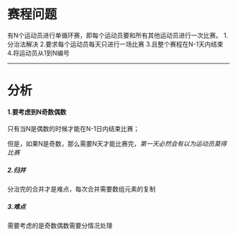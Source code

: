 # 赛程问题
有N个运动员进行单循环赛，即每个运动员要和所有其他运动员进行一次比赛。
1.分治法解决
2.要求每个运动员每天只进行一场比赛
3.且整个赛程在N-1天内结束
4.将运动员从1到N编号

------

# 分析

#### 1.要考虑到N奇数偶数

只有当N是偶数的时候才能在N-1日内结束比赛；

但是，如果N是奇数，那么需要N天才能比赛完，*第一天必然会有以为运动员莫得比赛*

##### 2.归并

分治完的合并才是难点，每次合并需要数组元素的复制

##### 3.难点

需要考虑的是奇数偶数需要分情况处理

